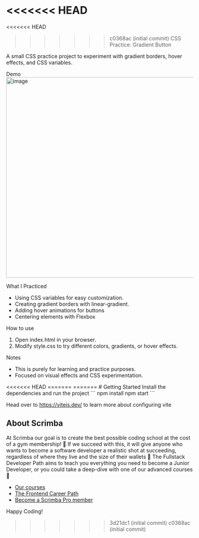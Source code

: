 <<<<<<< HEAD
=======
<<<<<<< HEAD
>>>>>>> c0368ac (initial commit)
CSS Practice: Gradient Button

A small CSS practice project to experiment with gradient borders, hover effects, and CSS variables.

Demo
<img width="743" height="540" alt="image" src="https://github.com/user-attachments/assets/8648bbe2-b046-4b9e-8a88-4851e2e23404" />

What I Practiced
<ul>
  <li>Using CSS variables for easy customization.</li>
  <li>Creating gradient borders with linear-gradient.</li>
  <li>Adding hover animations for buttons</li>
  <li>Centering elements with Flexbox</li>
</ul>

How to use
<ol>
  <li>Open index.html in your browser.</li>
  <li>Modify style.css to try different colors, gradients, or hover effects.</li>
</ol>

Notes
<ul>
<li>This is purely for learning and practice purposes.</li>
<li>Focused on visual effects and CSS experimentation.</li>
</ul>
<<<<<<< HEAD
=======
=======
# Getting Started
Install the dependencies and run the project
```
npm install
npm start
```

Head over to https://vitejs.dev/ to learn more about configuring vite
## About Scrimba

At Scrimba our goal is to create the best possible coding school at the cost of a gym membership! 💜
If we succeed with this, it will give anyone who wants to become a software developer a realistic shot at succeeding, regardless of where they live and the size of their wallets 🎉
The Fullstack Developer Path aims to teach you everything you need to become a Junior Developer, or you could take a deep-dive with one of our advanced courses 🚀

- [Our courses](https://scrimba.com/courses)
- [The Frontend Career Path](https://scrimba.com/fullstack-path-c0fullstack)
- [Become a Scrimba Pro member](https://scrimba.com/pricing)

Happy Coding!
>>>>>>> 3d21dc1 (initial commit)
>>>>>>> c0368ac (initial commit)
